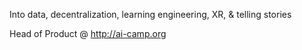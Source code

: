 Into data, decentralization, learning engineering, XR, & telling stories


Head of Product @ http://ai-camp.org
